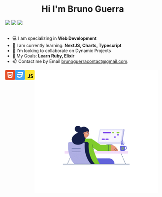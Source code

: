 <h1 align="center">Hi I'm Bruno Guerra</h1>

<a href="https://www.bruno-guerra.dev/"><img src="https://img.shields.io/badge/portolio-3f3f3f?style=for-the-badge&logo=vercel&logoColor=white"/></a>
<a href="https://github.com/brunorguerra/"><img src="https://img.shields.io/badge/GitHub-100000?style=for-the-badge&logo=github&logoColor=white"/></a>
<a href="https://www.linkedin.com/in/bruno-guerra-b657a0216/"><img src="https://img.shields.io/badge/LinkedIn-0077B5?style=for-the-badge&logo=linkedin&logoColor=white"/></a>
</br></br>
- 💻 I am specializing in <strong>Web Development</strong>
- 🌱 I am currently learning: <strong>NextJS, Charts, Typescript</strong>
- 🔎 I'm looking to collaborate on Dynamic Projects
- 🚀 My Goals: <strong>Learn Ruby, Elixir</strong>
- 📫 Contact me by Email brunoguerracontact@gmail.com.

<p>
<img src="/assets/html.svg" alt="html5" width="32px" height="32px" align="left"/>
<img src="/assets/css.svg" alt="css3" width="32px" height="32px" align="left"/>
<img src="/assets/javascript.svg" alt="js" width="32px" height="32px" align="left"/>
</p>

<img src="/assets/coding.gif" alt="gif" width="400px" height="400px" align="center"/>
